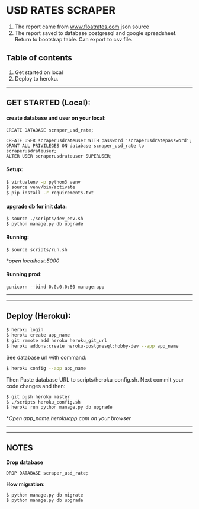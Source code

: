 # USD RATES SCRAPER
1. The report came from www.floatrates.com json source
2. The report saved to database postgresql and google spreadsheet. Return to bootstrap table. Can export to csv file. 


## Table of contents
1. Get started on local
2. Deploy to heroku.

<hr>

## GET STARTED (Local):
#### create database and user on your local: 
```
CREATE DATABASE scraper_usd_rate;

CREATE USER scraperusdrateuser WITH password 'scraperusdratepassword';
GRANT ALL PRIVILEGES ON database scraper_usd_rate to scraperusdrateuser;
ALTER USER scraperusdrateuser SUPERUSER;
```


#### Setup:
```sh
$ virtualenv -p python3 venv
$ source venv/bin/activate
$ pip install -r requirements.txt
```

#### upgrade db for init data:
```
$ source ./scripts/dev_env.sh
$ python manage.py db upgrade
```


#### Running:
```
$ source scripts/run.sh
```
**open localhost:5000*

#### Running prod: 
```
gunicorn --bind 0.0.0.0:80 manage:app
```
<hr><hr>

## Deploy (Heroku):

```sh
$ heroku login
$ heroku create app_name
$ git remote add heroku heroku_git_url
$ heroku addons:create heroku-postgresql:hobby-dev --app app_name
```

See database url with command:
```sh
$ heroku config --app app_name
```
Then Paste database URL to scripts/heroku_config.sh. Next commit your code changes and then:

```shell script
$ git push heroku master
$ ./scripts heroku_config.sh
$ heroku run python manage.py db upgrade
```
**Open app_name.herokuapp.com on your browser*

<hr><hr>

## NOTES
**Drop database**
```shell script
DROP DATABASE scraper_usd_rate;
```

**How migration**:
```
$ python manage.py db migrate
$ python manage.py db upgrade
```


